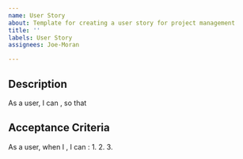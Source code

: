 ```yaml
---
name: User Story
about: Template for creating a user story for project management
title: ''
labels: User Story
assignees: Joe-Moran

---
```


## Description
As a user, I can , so that

## Acceptance Criteria
As a user, when I , I can :
1. 
2.
3.
